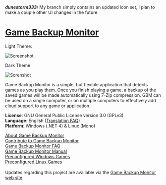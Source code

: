 ***dunestorm333:*** My branch simply contains an updated icon set, I plan to make a couple other UI changes in the future.

# [Game Backup Monitor](http://mikemaximus.github.io/gbm-web/)

Light Theme:

![Screenshot](https://i.imgur.com/VgREJks.png)

Dark Theme:

![Screnshot](https://i.imgur.com/worTQ3W.png)

Game Backup Monitor is a simple, but flexible application that detects games as you play them.  Once you finish playing a game, a backup of the saved games will be made automatically using 7-Zip compression.  GBM can be used on a single computer, or on multiple computers to effectively add cloud support to any game or application.

**License**: GNU General Public License version 3.0 (GPLv3)<br />
**Language**: English ([Translation FAQ](http://mikemaximus.github.io/gbm-web/translations.html))<br />
**Platform**: Windows (.NET 4) & Linux (Mono)

[About Game Backup Monitor](http://mikemaximus.github.io/gbm-web/about.html) <br />
[Contribute to Game Backup Monitor](http://mikemaximus.github.io/gbm-web/contribute.html) <br />
[Game Backup Monitor FAQ](http://mikemaximus.github.io/gbm-web/faq.html) <br />
[Game Backup Monitor Manual](http://mikemaximus.github.io/gbm-web/manual.html) <br />
[Preconfigured Windows Games](http://mikemaximus.github.io/gbm-web/GBM_Official.xml) <br />
[Preconfigured Linux Games](http://mikemaximus.github.io/gbm-web/GBM_Official_Linux.xml) <br /> <br />
Updates regarding this project are available via the [Game Backup Monitor web site](http://mikemaximus.github.io/gbm-web/).
